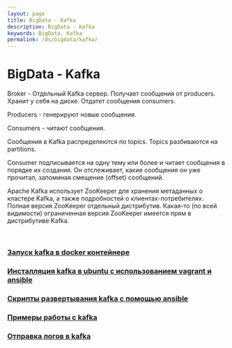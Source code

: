 ```yaml
---
layout: page
title: BigData - Kafka
description: BigData - Kafka
keywords: BigData, Kafka
permalink: /ds/bigdata/kafka/
---
```


# BigData - Kafka

Broker - Отдельный Kafka сервер. Получает сообщения от producers. Хранит у себя на диске. Отдатет сообщения consumers.

Producers - генерируют новые сообщения.

Consumers - читают сообщения.

Сообщения в Kafka распределяются по topics. Topics разбиваются на partitions.

Consumer подписывается на одну тему или более и читает сообщения в порядке их создания. Он отслеживает, какие сообщения он уже прочитал, запоминая смещение (offset) сообщений.

Apache Kafka использует ZooKeeper для хранения метаданных о кластере Kafka, а также подробностей о клиентах-потребителях. Полная версия ZooKeeper отдельный дистрибутив. Какая-то (по всей видимости) ограниченная версия ZooKeeper имеется прям в дистрибутиве Kafka.

<br/>

### [Запуск kafka в docker контейнере](//javadev.org/devtools/kafka/docker/)

### [Инсталляция kafka в ubuntu с использованием vagrant и ansible](//javadev.org/devtools/kafka/install/linux/)

### [Скрипты развертывания kafka с помощью ansible](https://github.com/matematika-org/kafka_ansible)

### [Примеры работы с kafka](/ds/bigdata/kafka/samples/)

### [Отправка логов в kafka](/ds/bigdata/kafka/send-logs/)
